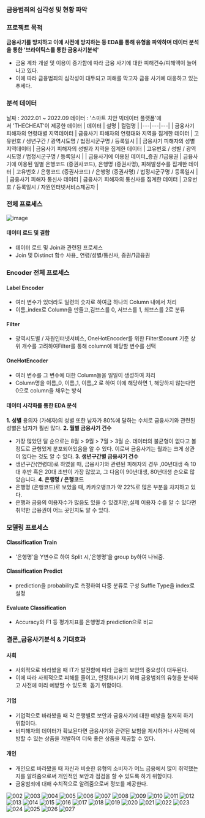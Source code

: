 ### 금융범죄의 심각성 및 현황 파악

### 프로젝트 목적
**금융사기를 방지하고 이에 사전에 방지하는 등 EDA를 통해 유형을 파악하며 데이터 분석을 통한 '브라이틱스를 통한 금융사기분석'**
- 금융 계좌 개설 및 이용이 증가함에 따라 금융 사기에 대한 피해건수/피해액이 늘어나고 있다.
- 이에 따라 금융범죄의 심각성이 대두되고 피해를 막고자 금융 사기에 대응하고 있는 추세다.

### 분석 데이터

날짜 : 2022.01 ~ 2022.09
데이터 : '스마트 치안 빅데이터 플랫폼'에서 'THECHEAT'이 제공한 데이터
| 데이터 | 설명 | 컬럼명 |
|---|---|---|
| 금융사기 피해자의 연령대별 지역데이터 | 금융사기 피해자의 연령대와 지역을 집계한 데이터 | 고유번호 / 생년구간 / 광역시도명 / 법정시군구명 / 등록일시 |
| 금융사기 피해자의 성별 지역데이터 | 금융사기 피해자의 성별과 지역을 집계한 데이터 | 고유번호 / 성별 / 광역시도명 / 법정시군구명 / 등록일시 |
| 금융사기에 이용된 데이터_증권 /1금융권 | 금융사기에 이용된 일별 은행코드 (증권사코드), 은행명 (증권사명), 피해발생수를 집계한 데이터 | 고유번호 / 은행코드 (증권사코드) / 은행명 (증권사명) / 법정시군구명 / 등록일시 |
| 금융사기 피해자 통신사 데이터 | 금융사기 피해자의 통신사를 집계한 데이터 | 고유번호 / 등록일시 / 자원인터넷서비스제공자 |
 
### 전체 프로세스
![image](https://github.com/rootofdata/SDS-Brightics/assets/86711374/7f5198be-32b1-451f-a314-d564bdb383ff)

#### 데이터 로드 및 결합

- 데이터 로드 및 Join과 관련된 프로세스
- Join 및 Distinct 함수 사용_ 연령/성별/통신사, 증권/1금융권

### Encoder 전체 프로세스
#### Label Encoder
- 여러 변수가 있더라도 일련의 숫자로 하여금 하나의 Column 내에서 처리
- 이름_index로 Column을 만들고,김브스를 0, 서브스를 1, 최브스를 2로 분류
#### Filter 
- 광역시도별 / 자원인터넷서비스, OneHotEncoder를 위한 Filter로count 기준 상위 개수를 고려하여Filter를 통해 column에 해당할 변수를 선택
#### OneHotEncoder
- 여러 변수를 그 변수에 대한 Column들을 일일이 생성하여 처리
- Column명을 이름_0, 이름_1, 이름_2 로 하여 이에 해당하면 1, 해당하지 않는다면 0으로 column을 채우는 방식

#### 데이터 시각화를 통한 EDA 분석
**1. 성별**
용의자 (가해자)의 성별 또한 남자가 80%에 달하는 수치로 금융사기와 관련된 성별은 남자가 훨씬 많다.
**2. 월별 금융사기 건수** 
- 가장 많았던 달 순으로는 8월 > 9월 > 7월 > 3월 순. 데이터의 불균형이 없다고 볼 정도로 균형있게 분포되어있음을 알 수 있다. 이로써 금융사기는 월과는 크게 상관이 없다는 것도 알 수 있다.
**3. 생년구간별 금융사기 건수**
- 생년구간(연령대)로 하였을 때, 금융사기와 관련된 피해자의 경우 ,00년대생 즉 10대 후반 혹은 20대 초반이 가장 많았고, 그 다음이 90년대생, 80년대생 순으로 많았습니다.
**4. 은행명 / 은행코드**
- 은행명 (은행코드)로 보았을 때, 카카오뱅크가 약 22%로 많은 부분을 차지하고 있다.
- 은행과 금융의 이용자수가 많음도 있을 수 있겠지만,실제 이용자 수를 알 수 있다면 취약한 금융권이 어느 곳인지도 알 수 있다.

### 모델링 프로세스
#### Classification Train
- '은행명'을 Y변수로 하여 Split 시,'은행명'을 group by하여 나눠줌.
#### Classification Predict
- prediction을 probability로 측정하여 다중 분류로 구성 Suffle Type을 index로 설정
#### Evaluate Classification
- Accuracy와 F1 등 평가지표를 은행명과 prediction으로 비교

### 결론_금융사기분석 & 기대효과
#### 사회
- 사회적으로 바라봤을 때 IT가 발전함에 따라 금융의 보안의 중요성이 대두된다.
- 이에 따라 사회적으로 피해를 줄이고, 안정화시키기 위해 금융범죄의 유형을 분석하고 사전에 미리 예방할 수 있도록  돕기 위함이다.

#### 기업
- 기업적으로 바라봤을 때 각 은행별로 보안과 금융사기에 대한 예방을 철저히 하기 위함이다.
- 비피해자의 데이터가 확보된다면 금융사기와 관련된 보험을 제시하거나 사전에 예방할 수 있는 상품을 개발하여 더욱 좋은 상품을 제공할 수 있다.

#### 개인
- 개인으로 바라봤을 때 자신과 비슷한 유형의 소비자가 어느 금융에서 많이 취약했는지를 알려줌으로써 개인적인 보안과 점검을 할 수 있도록 하기 위함이다.
- 금융범죄에 대해 수치적으로 알려줌으로써 정보를 제공한다.


![002](https://github.com/rootofdata/SDS-Brightics/assets/86711374/7605cc59-ec68-4ce6-8761-4e060a0bccc4)
![003](https://github.com/rootofdata/SDS-Brightics/assets/86711374/bb4d8cf4-920f-4d15-a735-0bc994c6a44d)
![004](https://github.com/rootofdata/SDS-Brightics/assets/86711374/b5d3768a-6396-40e5-888c-89ee774c28cc)
![005](https://github.com/rootofdata/SDS-Brightics/assets/86711374/31ed411a-949a-46dd-802c-8a7f0d1ac68c)
![006](https://github.com/rootofdata/SDS-Brightics/assets/86711374/61c45cc1-ba8d-41b7-b660-8dac88b900d2)
![007](https://github.com/rootofdata/SDS-Brightics/assets/86711374/e611ae5a-2037-4766-92c7-a9fc11daed3d)
![008](https://github.com/rootofdata/SDS-Brightics/assets/86711374/cc0c34d7-6f5c-493d-a5e6-26b56fd8c8f2)
![009](https://github.com/rootofdata/SDS-Brightics/assets/86711374/504750fe-bb25-4ceb-8f84-5a72d2364af2)
![010](https://github.com/rootofdata/SDS-Brightics/assets/86711374/cf5aaa7e-84ed-468b-a05c-c248d8542ef7)
![011](https://github.com/rootofdata/SDS-Brightics/assets/86711374/d33a0280-dc77-4871-9800-f2a9a45d85ff)
![012](https://github.com/rootofdata/SDS-Brightics/assets/86711374/5b2b9730-eb05-460f-a464-a42bcdb0204d)
![013](https://github.com/rootofdata/SDS-Brightics/assets/86711374/635f47e7-388e-42aa-8814-c84014c3c48c)
![014](https://github.com/rootofdata/SDS-Brightics/assets/86711374/37d14d61-5a51-4529-aaa4-cc304b6de8e3)
![015](https://github.com/rootofdata/SDS-Brightics/assets/86711374/c2e9f4ee-2611-406a-bd1c-ed0e9f1f3bde)
![016](https://github.com/rootofdata/SDS-Brightics/assets/86711374/677b35d2-c347-4e45-b3d0-d98738453de6)
![017](https://github.com/rootofdata/SDS-Brightics/assets/86711374/313e2196-52bf-4225-b9c9-2fe3c686a82b)
![018](https://github.com/rootofdata/SDS-Brightics/assets/86711374/b97b5856-9b07-4bb6-90b0-56eb37fc4a5a)
![019](https://github.com/rootofdata/SDS-Brightics/assets/86711374/9c246dd5-1114-40a8-9ee6-6debd0f668ab)
![020](https://github.com/rootofdata/SDS-Brightics/assets/86711374/d557b1c5-2283-435b-b80b-63fcf0a33d1a)
![021](https://github.com/rootofdata/SDS-Brightics/assets/86711374/0f59c05c-52ae-4327-86b3-1d43107a53c5)
![022](https://github.com/rootofdata/SDS-Brightics/assets/86711374/109feeed-6db4-441a-882f-1061e36f3d98)
![023](https://github.com/rootofdata/SDS-Brightics/assets/86711374/cfde61aa-8205-4701-bf52-70f7cb9dae79)
![024](https://github.com/rootofdata/SDS-Brightics/assets/86711374/c38f6967-3876-4eed-8472-8ddb77ab82f3)
![025](https://github.com/rootofdata/SDS-Brightics/assets/86711374/4d89f2d9-4d45-4912-974b-1a5d1f072570)
![026](https://github.com/rootofdata/SDS-Brightics/assets/86711374/b9be23d4-4e04-4957-bb2d-c231fce7d4e5)
![027](https://github.com/rootofdata/SDS-Brightics/assets/86711374/d21aa9ce-a847-46bf-a914-8eae5ff376e3)
